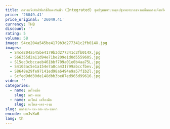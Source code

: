 ```yaml
---
title: กลางแจ้งมัลติฟังก์ชั่สีแดงกันน้ํา (Integrated) ชุดปฐมพยาบาลชุดปฐมพยาบาลขนาดเล็กกลางแจ้งพร้อมอุปกรณ์กระเป๋าปฐมพยาบาล
price: '26049.41'
price_original: '26049.41'
currency: THB
discount: ''
rating: 5
volume: 58
image: S4ce204a545be4179b3d277341c2fb014X.jpg
images:
  - S4ce204a545be4179b3d277341c2fb014X.jpg
  - S66355d2a11d94e71be209e1d0d555960S.jpg
  - S15ec3cbccaeb461bbf709a01e0b4aa75L.jpg
  - S4103ac5e1a154e7a8ca431799abccfbev.jpg
  - S8648e29fe97141ed98a6494e9a57f1b2l.jpg
  - Scfed9dd30de148dbb3be87ed965d99616.jpg
video: ''
categories:
  - name: เครื่องมือ
    slug: เคร-องม
  - name: อะไหล่ เครื่องมือ
    slug: อะไหล-เคร-องม
slug: กลางแจ-งม-ลต-งก-แดงก
encode: omJvXw6
lang: th
---
```

  